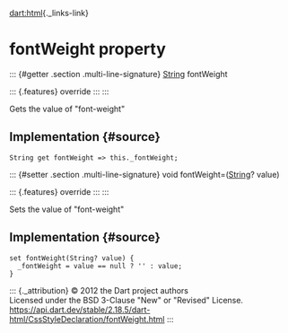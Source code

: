 [dart:html](../../dart-html/dart-html-library){._links-link}

fontWeight property
===================

::: {#getter .section .multi-line-signature}
[String](../../dart-core/string-class) fontWeight

::: {.features}
override
:::
:::

Gets the value of \"font-weight\"

Implementation {#source}
--------------

``` {.language-dart data-language="dart"}
String get fontWeight => this._fontWeight;
```

::: {#setter .section .multi-line-signature}
void fontWeight=([String](../../dart-core/string-class)? value)

::: {.features}
override
:::
:::

Sets the value of \"font-weight\"

Implementation {#source}
--------------

``` {.language-dart data-language="dart"}
set fontWeight(String? value) {
  _fontWeight = value == null ? '' : value;
}
```

::: {._attribution}
© 2012 the Dart project authors\
Licensed under the BSD 3-Clause \"New\" or \"Revised\" License.\
<https://api.dart.dev/stable/2.18.5/dart-html/CssStyleDeclaration/fontWeight.html>
:::
